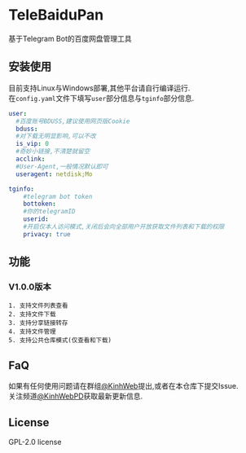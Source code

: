 # TeleBaiduPan
基于Telegram Bot的百度网盘管理工具

## 安装使用  
目前支持Linux与Windows部署,其他平台请自行编译运行.  
在``config.yaml``文件下填写``user``部分信息与``tginfo``部分信息.  

```yaml
user:
  #百度账号BDUSS,建议使用网页版Cookie
  bduss:
  #对下载无明显影响,可以不改
  is_vip: 0
  #奇妙小链接,不清楚就留空
  acclink:
  #User-Agent,一般情况默认即可
  useragent: netdisk;Mo
```
```yaml
tginfo:
    #telegram bot token
    bottoken:
    #你的telegramID
    userid:
    #开启仅本人访问模式,关闭后会向全部用户开放获取文件列表和下载的权限
    privacy: true
```

## 功能
### V1.0.0版本
    1. 支持文件列表查看
    2. 支持文件下载
    3. 支持分享链接转存
    4. 支持文件管理
    5. 支持公共仓库模式(仅查看和下载)

## FaQ
如果有任何使用问题请在群组[@KinhWeb](https://t.me/kinhweb)提出,或者在本仓库下提交Issue.  
关注频道[@KinhWebPD](https://t.me/kinhwebpd)获取最新更新信息.  

## License
GPL-2.0 license
